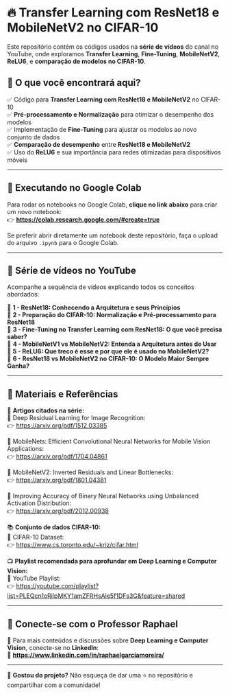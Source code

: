 # 🔥 Transfer Learning com ResNet18 e MobileNetV2 no CIFAR-10

Este repositório contém os códigos usados na **série de vídeos** do canal no YouTube, onde exploramos **Transfer Learning**, **Fine-Tuning**, **MobileNetV2**, **ReLU6**, e **comparação de modelos no CIFAR-10**.

## 📌 **O que você encontrará aqui?**
✅ Código para **Transfer Learning com ResNet18 e MobileNetV2** no CIFAR-10  
✅ **Pré-processamento e Normalização** para otimizar o desempenho dos modelos  
✅ Implementação de **Fine-Tuning** para ajustar os modelos ao novo conjunto de dados  
✅ **Comparação de desempenho** entre **ResNet18 e MobileNetV2**  
✅ Uso do **ReLU6** e sua importância para redes otimizadas para dispositivos móveis  

---

## 📌 **Executando no Google Colab**
Para rodar os notebooks no Google Colab, **clique no link abaixo** para criar um novo notebook:  
👉 **https://colab.research.google.com/#create=true**  

Se preferir abrir diretamente um notebook deste repositório, faça o upload do arquivo `.ipynb` para o Google Colab.

---

## 📌 **Série de vídeos no YouTube**
Acompanhe a sequência de vídeos explicando todos os conceitos abordados:

🎥 **1 - ResNet18: Conhecendo a Arquitetura e seus Princípios**  
🎥 **2 - Preparação do CIFAR-10: Normalização e Pré-processamento para ResNet18**  
🎥 **3 - Fine-Tuning no Transfer Learning com ResNet18: O que você precisa saber?**  
🎥 **4 - MobileNetV1 vs MobileNetV2: Entenda a Arquitetura antes de Usar**  
🎥 **5 - ReLU6: Que treco é esse e por que ele é usado no MobileNetV2?**  
🎥 **6 - ResNet18 vs MobileNetV2 no CIFAR-10: O Modelo Maior Sempre Ganha?**  

---

## 📌 **Materiais e Referências**
📄 **Artigos citados na série:**  
🔗 Deep Residual Learning for Image Recognition:  
👉 https://arxiv.org/pdf/1512.03385  

🔗 MobileNets: Efficient Convolutional Neural Networks for Mobile Vision Applications:  
👉 https://arxiv.org/pdf/1704.04861  

🔗 MobileNetV2: Inverted Residuals and Linear Bottlenecks:  
👉 https://arxiv.org/pdf/1801.04381  

🔗 Improving Accuracy of Binary Neural Networks using Unbalanced Activation Distribution:  
👉 https://arxiv.org/pdf/2012.00938  

📚 **Conjunto de dados CIFAR-10:**  
🔗 CIFAR-10 Dataset:  
👉 https://www.cs.toronto.edu/~kriz/cifar.html  

📺 **Playlist recomendada para aprofundar em Deep Learning e Computer Vision:**  
🔗 YouTube Playlist:  
👉 https://youtube.com/playlist?list=PLEQcn1oRilpMKY1amZFRHsAle5f1DFs3G&feature=shared  

---

## 📌 **Conecte-se com o Professor Raphael**
📢 Para mais conteúdos e discussões sobre **Deep Learning e Computer Vision**, conecte-se no **LinkedIn**:  
🔗 **https://www.linkedin.com/in/raphaelgarciamoreira/**  

---

🚀 **Gostou do projeto?** Não esqueça de dar uma ⭐ no repositório e compartilhar com a comunidade!  
